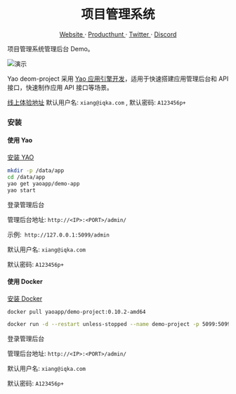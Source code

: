 <p align="center">
    <h1 align="center">项目管理系统</h1>
</p>
<p align="center">
  <a aria-label="website" href="https://yaoapps.com" target="_blank">
    Website
  </a>
  ·
  <a aria-label="producthunt" href="https://www.producthunt.com/posts/yao-app-engine" target="_blank">
    Producthunt
  </a>
  ·
  <a aria-label="twitter" href="https://twitter.com/YaoApp" target="_blank">
    Twitter
  </a>
  ·
  <a aria-label="discord" href="https://discord.gg/nsKmCXwvxU" target="_blank">
    Discord
  </a>
</p>

项目管理系统管理后台 Demo。

![演示](https://release-bj-1252011659.cos.ap-beijing.myqcloud.com/docs/yao-project/31f6e24f-8f3c-47d5-b4a0-b18e4480371c.gif)

Yao deom-project 采用 <a href="https://github.com/YaoApp/yao">Yao 应用引擎开发</a>，适用于快速搭建应用管理后台和 API 接口，快速制作应用 API 接口等场景。

[线上体验地址](https://demo-project.iqka.com/admin/login/admin)
默认用户名: `xiang@iqka.com` , 默认密码: `A123456p+`

### 安装

#### 使用 Yao

[安装 YAO](https://yaoapps.com/doc/%E4%BB%8B%E7%BB%8D/%E5%AE%89%E8%A3%85%E8%B0%83%E8%AF%95)

```bash
mkdir -p /data/app
cd /data/app
yao get yaoapp/demo-app
yao start
```

登录管理后台

管理后台地址: `http://<IP>:<PORT>/admin/`

示例:` http://127.0.0.1:5099/admin`

默认用户名: `xiang@iqka.com`

默认密码: `A123456p+`

#### 使用 Docker

[安装 Docker](https://docs.docker.com/get-docker/)

```
docker pull yaoapp/demo-project:0.10.2-amd64
```

```bash
docker run -d --restart unless-stopped --name demo-project -p 5099:5099  yaoapp/demo-project:0.10.2-amd64
```

登录管理后台

管理后台地址: `http://<IP>:<PORT>/admin/`

默认用户名: `xiang@iqka.com`

默认密码: `A123456p+`
